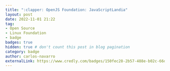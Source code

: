 ```yaml
---
title: ":clapper: OpenJS Foundation: JavaScriptLandia"
layout: post
date: 2022-11-01 21:22
tag:
- Open Source
- Linux Foundation
- badge
badges: true
hidden: true # don't count this post in blog pagination
category: badge
author: carlos-navarro
externalLink: https://www.credly.com/badges/150fec28-2b57-488e-b02c-66d62b4a1fc8
---
```

